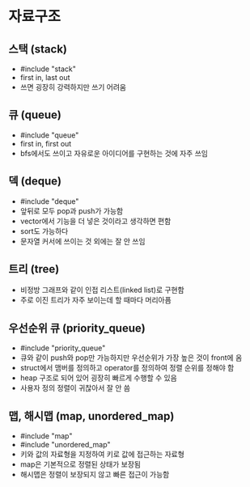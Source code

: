 # 자료구조

## 스택 (stack)
- #include "stack"
- first in, last out
- 쓰면 굉장히 강력하지만 쓰기 어려움

## 큐 (queue)
- #include "queue"
- first in, first out
- bfs에서도 쓰이고 자유로운 아이디어를 구현하는 것에 자주 쓰임

## 덱 (deque)
- #include "deque"
- 앞뒤로 모두 pop과 push가 가능함
- vector에서 기능을 더 넣은 것이라고 생각하면 편함
- sort도 가능하다
- 문자열 커서에 쓰이는 것 외에는 잘 안 쓰임

## 트리 (tree)
- 비정방 그래프와 같이 인접 리스트(linked list)로 구현함
- 주로 이진 트리가 자주 보이는데 할 때마다 머리아픔

## 우선순위 큐 (priority_queue)
- #include "priority_queue"
- 큐와 같이 push와 pop만 가능하지만 우선순위가 가장 높은 것이 front에 옴
- struct에서 맴버를 정의하고 operator를 정의하여 정렬 순위를 정해야 함
- heap 구조로 되어 있어 굉장히 빠르게 수행할 수 있음
- 사용자 정의 정렬이 귀찮아서 잘 안 씀

## 맵, 해시맵 (map, unordered_map)
- #include "map"
- #include "unordered_map"
- 키와 값의 자료형을 지정하여 키로 값에 접근하는 자료형
- map은 기본적으로 정렬된 상태가 보장됨
- 해시맵은 정렬이 보장되지 않고 빠른 접근이 가능함
